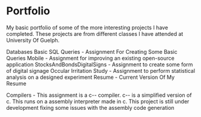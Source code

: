 # Portfolio
My basic portfolio of some of the more interesting projects I have completed. These projects are from different classes I have attended at University Of Guelph. 

Databases Basic SQL Queries - Assignment For Creating Some Basic Queries
Mobile - Assignment for improving an existing open-source application
StocksAndBondsDigitalSigns - Assignment to create some form of digital signage
Occular Irritation Study - Assignment to perform statistical analysis on a designed experiment
Resume - Current Version Of My Resume

Compilers - This assignment is a c-- compiler. c-- is a simplified version of c. This runs on a assembly interpreter made in c. This project is still under development fixing some issues with the assembly code generation
